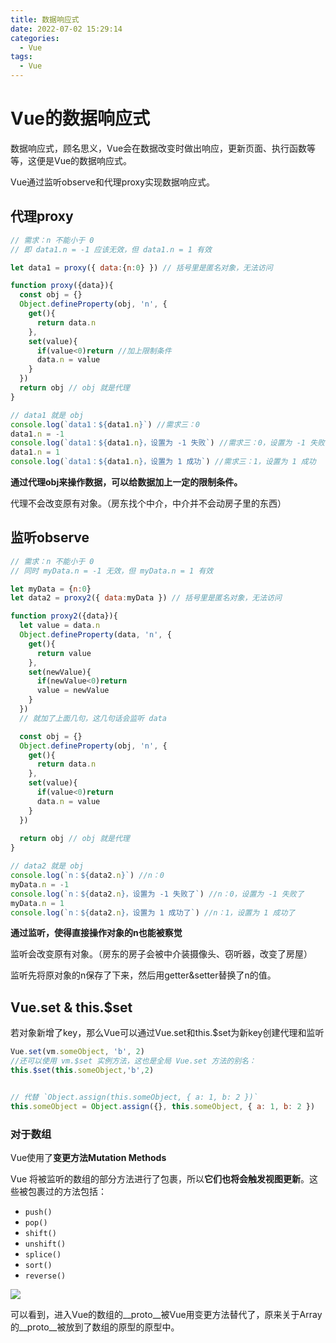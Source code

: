 ```yaml
---
title: 数据响应式
date: 2022-07-02 15:29:14
categories:
  - Vue
tags: 
  - Vue
---
```


# Vue的数据响应式

数据响应式，顾名思义，Vue会在数据改变时做出响应，更新页面、执行函数等等，这便是Vue的数据响应式。

Vue通过监听observe和代理proxy实现数据响应式。

## 代理proxy

```JavaScript
// 需求：n 不能小于 0
// 即 data1.n = -1 应该无效，但 data1.n = 1 有效

let data1 = proxy({ data:{n:0} }) // 括号里是匿名对象，无法访问

function proxy({data}){
  const obj = {}
  Object.defineProperty(obj, 'n', { 
    get(){
      return data.n
    },
    set(value){
      if(value<0)return //加上限制条件
      data.n = value
    }
  })
  return obj // obj 就是代理
}

// data1 就是 obj
console.log(`data1：${data1.n}`) //需求三：0
data1.n = -1
console.log(`data1：${data1.n}，设置为 -1 失败`) //需求三：0，设置为 -1 失败
data1.n = 1
console.log(`data1：${data1.n}，设置为 1 成功`) //需求三：1，设置为 1 成功
```

**通过代理obj来操作数据，可以给数据加上一定的限制条件。**

代理不会改变原有对象。（房东找个中介，中介并不会动房子里的东西）

## 监听observe

```JavaScript
// 需求：n 不能小于 0
// 同时 myData.n = -1 无效，但 myData.n = 1 有效

let myData = {n:0}
let data2 = proxy2({ data:myData }) // 括号里是匿名对象，无法访问

function proxy2({data}){
  let value = data.n
  Object.defineProperty(data, 'n', {
    get(){
      return value
    },
    set(newValue){
      if(newValue<0)return
      value = newValue
    }
  })
  // 就加了上面几句，这几句话会监听 data

  const obj = {}
  Object.defineProperty(obj, 'n', {
    get(){
      return data.n
    },
    set(value){
      if(value<0)return
      data.n = value
    }
  })
  
  return obj // obj 就是代理
}

// data2 就是 obj
console.log(`n：${data2.n}`) //n：0 
myData.n = -1
console.log(`n：${data2.n}，设置为 -1 失败了`) //n：0，设置为 -1 失败了
myData.n = 1
console.log(`n：${data2.n}，设置为 1 成功了`) //n：1，设置为 1 成功了
```

**通过监听，使得直接操作对象的n也能被察觉**

监听会改变原有对象。（房东的房子会被中介装摄像头、窃听器，改变了房屋）

监听先将原对象的n保存了下来，然后用getter&setter替换了n的值。

## Vue.set & this.$set

若对象新增了key，那么Vue可以通过Vue.set和this.$set为新key创建代理和监听

```JavaScript
Vue.set(vm.someObject, 'b', 2)
//还可以使用 vm.$set 实例方法，这也是全局 Vue.set 方法的别名：
this.$set(this.someObject,'b',2)


// 代替 `Object.assign(this.someObject, { a: 1, b: 2 })`
this.someObject = Object.assign({}, this.someObject, { a: 1, b: 2 })

```

### 对于数组

Vue使用了**变更方法Mutation Methods**

Vue 将被监听的数组的部分方法进行了包裹，所以**它们也将会触发视图更新**。这些被包裹过的方法包括：

- `push()`
- `pop()`
- `shift()`
- `unshift()`
- `splice()`
- `sort()`
- `reverse()`

![](https://balder-wang-images.oss-cn-shanghai.aliyuncs.com/img/20220702210735.png)

可以看到，进入Vue的数组的__proto__被Vue用变更方法替代了，原来关于Array的__proto__被放到了数组的原型的原型中。
